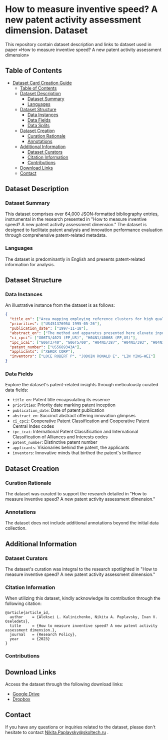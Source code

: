 # How to measure inventive speed? A new patent activity assessment dimension. Dataset
This repository contain dataset description and links to dataset used in paper «How to measure inventive speed? A new patent activity assessment dimension»

## Table of Contents
- [Dataset Card Creation Guide](#dataset-card-creation-guide)
  - [Table of Contents](#table-of-contents)
  - [Dataset Description](#dataset-description)
    - [Dataset Summary](#dataset-summary)
    - [Languages](#languages)
  - [Dataset Structure](#dataset-structure)
    - [Data Instances](#data-instances)
    - [Data Fields](#data-fields)
    - [Data Splits](#data-splits)
  - [Dataset Creation](#dataset-creation)
    - [Curation Rationale](#curation-rationale)
    - [Annotations](#annotations)
  - [Additional Information](#additional-information)
    - [Dataset Curators](#dataset-curators)
    - [Citation Information](#citation-information)
    - [Contributions](#contributions)
  - [Download Links](#download-links)
  - [Contact](#contact)

## Dataset Description

### Dataset Summary

This dataset comprises over 64,000 JSON-formatted bibliography entries, instrumental in the research presented in "How to measure inventive speed? A new patent activity assessment dimension." The dataset is designed to facilitate patent analysis and innovation performance evaluation through comprehensive patent-related metadata.

### Languages

The dataset is predominantly in English and presents patent-related information for analysis.

## Dataset Structure

### Data Instances

An illustrative instance from the dataset is as follows:

```json
{
  "title_en": ["Area mapping employing reference clusters for high quality noninteger resolution conversion with enhancement"],
  "priorities": ["US45137695A 1995-05-26"],
  "publication_date": ["1997-11-18"],
  "abstract_en": ["The method and apparatus presented here elevate input image resolution to noninteger multiples of the original. Employing clustered arrangements of output pixels, each pixel is assigned a reference value derived from input signal levels. A template-based enhancement filter refines signal levels before they manifest as high-resolution images."],
  "ci_cpci": ["G06T3/4023 (EP,US)", "H04N1/40068 (EP,US)"],
  "ipc_icai": ["G06T3/40", "G06T5/00", "H04N1/387", "H04N1/393", "H04N1/40"],
  "patent_number": ["US5689343A"],
  "applicants": ["XEROX CORP"],
  "inventors": ["LOCE ROBERT P", "JODOIN RONALD E", "LIN YING-WEI"]
}
```

### Data Fields

Explore the dataset's patent-related insights through meticulously curated data fields:

- `title_en`: Patent title encapsulating its essence
- `priorities`: Priority date marking patent inception
- `publication_date`: Date of patent publication
- `abstract_en`: Succinct abstract offering innovation glimpses
- `ci_cpci`: Cooperative Patent Classification and Cooperative Patent Central Index codes
- `ipc_icai`: International Patent Classification and International Classification of Alliances and Interests codes
- `patent_number`: Distinctive patent number
- `applicants`: Visionaries behind the patent, the applicants
- `inventors`: Innovative minds that birthed the patent's brilliance

## Dataset Creation

### Curation Rationale

The dataset was curated to support the research detailed in "How to measure inventive speed? A new patent activity assessment dimension."

### Annotations

The dataset does not include additional annotations beyond the initial data collection.

## Additional Information

### Dataset Curators

The dataset's curation was integral to the research spotlighted in "How to measure inventive speed? A new patent activity assessment dimension."

### Citation Information

When utilizing this dataset, kindly acknowledge its contribution through the following citation:

```
@article{article_id,
  author    = {Aleksei L. Kalinichenko, Nikita A. Paplavsky, Ivan V. Oseledets},
  title     = {How to measure inventive speed? A new patent activity assessment dimension.},
  journal   = {Research Policy},
  year      = {2023}
}
```

### Contributions

## Download Links

Access the dataset through the following download links:

- [Google Drive](URL_PLACEHOLDER_1)
- [Dropbox](URL_PLACEHOLDER_2)

## Contact
If you have any questions or inquiries related to the dataset, please don't hesitate to contact Nikita.Paplavsky@skoltech.ru .
